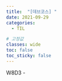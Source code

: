 ```yaml
---
title:  "[데브코스] "
date: 2021-09-29
categories: 
  - TIL

# 고정값
classes: wide
toc: false
toc_sticky: false
---
```


W8D3 - 